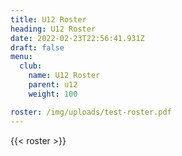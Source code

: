 ```yaml
---
title: U12 Roster
heading: U12 Roster
date: 2022-02-23T22:56:41.931Z
draft: false
menu:
  club:
    name: U12 Roster
    parent: u12
    weight: 100

roster: /img/uploads/test-roster.pdf
---
```

{{< roster >}}

<!-- 
{{< roster-table table_class="table" >}}

| #  | Name        |
|----|------------ |
| 2  | Z. Tuttle   |
| 6  | C. Zehner   |
| 7  | A. Tran     |
| 8  | I. Hardiman |
| 19 | L. Correll  |
| 24 | C. Beisner  |
| 26 | O. Steele   |
| 33 | A. Gower    |
| 37 | E. Reed     |
| 40 | D. Sutfin   |
| 45 | C. Schrader |
| 63 | Q. Tuttle   |
| 64 | H. Bonnell  |

{{< /roster-table >}}

**Head Coach:** Tanya Reed -->